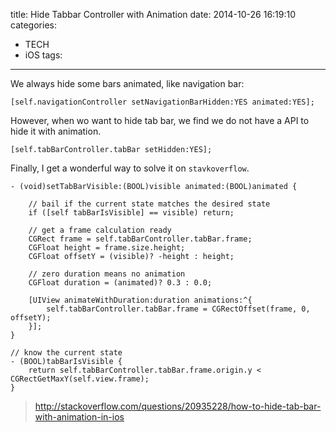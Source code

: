 title: Hide Tabbar Controller with Animation
date: 2014-10-26 16:19:10
categories:
- TECH
- iOS
tags:
---
We always hide some bars animated, like navigation bar:
```objc
[self.navigationController setNavigationBarHidden:YES animated:YES];
```
However, when wo want to hide tab bar, we find we do not have a API to hide it with animation. 

```objc
[self.tabBarController.tabBar setHidden:YES];
```

Finally, I get a wonderful way to solve it on `stavkoverflow`.

```objc
- (void)setTabBarVisible:(BOOL)visible animated:(BOOL)animated {
    
    // bail if the current state matches the desired state
    if ([self tabBarIsVisible] == visible) return;
    
    // get a frame calculation ready
    CGRect frame = self.tabBarController.tabBar.frame;
    CGFloat height = frame.size.height;
    CGFloat offsetY = (visible)? -height : height;
    
    // zero duration means no animation
    CGFloat duration = (animated)? 0.3 : 0.0;
    
    [UIView animateWithDuration:duration animations:^{
        self.tabBarController.tabBar.frame = CGRectOffset(frame, 0, offsetY);
    }];
}

// know the current state
- (BOOL)tabBarIsVisible {
    return self.tabBarController.tabBar.frame.origin.y < CGRectGetMaxY(self.view.frame);
}
```
> http://stackoverflow.com/questions/20935228/how-to-hide-tab-bar-with-animation-in-ios